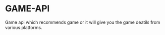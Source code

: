 # GAME-API
Game api which recommends game or it will give you the game deatils from various platforms.
